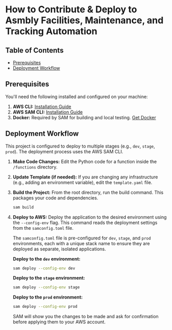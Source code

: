 # How to Contribute & Deploy to Asmbly Facilities, Maintenance, and Tracking Automation

## Table of Contents

- [Prerequisites](#prerequisites)
- [Deployment Workflow](#deployment-workflow)


## Prerequisites

You'll need the following installed and configured on your machine:

1.  **AWS CLI:** [Installation Guide](https://docs.aws.amazon.com/cli/latest/userguide/cli-chap-configure.html)
2.  **AWS SAM CLI:** [Installation Guide](https://docs.aws.amazon.com/serverless-application-model/latest/developerguide/serverless-sam-cli-install.html)
3.  **Docker:** Required by SAM for building and local testing. [Get Docker](https://www.docker.com/products/docker-desktop/)

## Deployment Workflow

This project is configured to deploy to multiple stages (e.g., `dev`, `stage`, `prod`). The deployment process uses the AWS SAM CLI.

1.  **Make Code Changes:** Edit the Python code for a function inside the `/functions` directory.

2.  **Update Template (if needed):** If you are changing any infrastructure (e.g., adding an environment variable), edit the `template.yaml` file.

3.  **Build the Project:** From the root directory, run the build command. This packages your code and dependencies.
    ```bash
    sam build
    ```

4.  **Deploy to AWS:** Deploy the application to the desired environment using the `--config-env` flag. This command reads the deployment settings from the `samconfig.toml` file.

    The `samconfig.toml` file is pre-configured for `dev`, `stage`, and `prod` environments, each with a unique stack name to ensure they are deployed as separate, isolated applications.

    **Deploy to the `dev` environment:**
    ```bash
    sam deploy --config-env dev
    ```

    **Deploy to the `stage` environment:**
    ```bash
    sam deploy --config-env stage
    ```

    **Deploy to the `prod` environment:**
    ```bash
    sam deploy --config-env prod
    ```

    SAM will show you the changes to be made and ask for confirmation before applying them to your AWS account.
